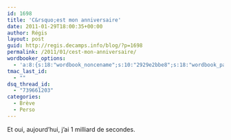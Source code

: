 ```yaml
---
id: 1698
title: 'C&rsquo;est mon anniversaire'
date: 2011-01-29T18:00:35+00:00
author: Régis
layout: post
guid: http://regis.decamps.info/blog/?p=1698
permalink: /2011/01/cest-mon-anniversaire/
wordbooker_options:
  - 'a:8:{s:18:"wordbook_noncename";s:10:"2929e2bbe8";s:18:"wordbook_page_post";s:4:"-100";s:18:"wordbook_orandpage";s:1:"2";s:23:"wordbook_default_author";s:1:"1";s:23:"wordbook_extract_length";s:3:"256";s:19:"wordbook_actionlink";s:3:"300";s:18:"wordbook_attribute";s:0:"";s:29:"wordbooker_status_update_text";s:33:"New blog post :  %title% - %link%";}'
tmac_last_id:
  - ""
dsq_thread_id:
  - "739661203"
categories:
  - Brève
  - Perso
---
```

Et oui, aujourd&rsquo;hui, j&rsquo;ai 1 milliard de secondes.